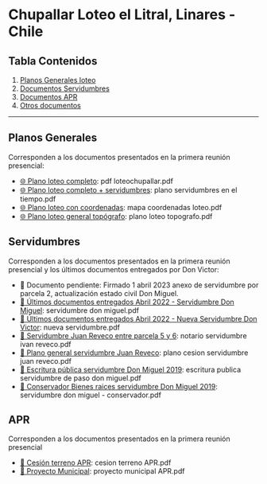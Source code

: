 # Chupallar Loteo el Litral, Linares - Chile
## Tabla Contenidos
1. [Planos Generales loteo](#planos-generales)
2. [Documentos Servidumbres](#servidumbres)
3. [Documentos APR](#APR)
4. [Otros documentos](#otros)
***
## Planos Generales

Corresponden a los documentos presentados en la primera reunión presencial:
* [:globe_with_meridians: Plano loteo completo](https://drive.google.com/file/d/0B_QT1tAywqY4Sy1mQ1NoMVpzRmM/view): pdf loteochupallar.pdf 
* [:globe_with_meridians: Plano loteo completo + servidumbres](https://drive.google.com/file/d/1Zdb0otuhiwMPTGVj4bP75kG-FTM1du8k/view): plano servidumbres en el tiempo.pdf
* [:globe_with_meridians: Plano loteo con coordenadas](https://drive.google.com/file/d/1FXzL6x6pLNkymjhRj7r6MQM7h1IGgHUe/view): mapa coordenadas loteo.pdf
* [:globe_with_meridians: Plano loteo general topógrafo](https://drive.google.com/file/d/1SXJPvWs9whpIIKftr8Wlta6Mf0b1m_aG/view): plano loteo topografo.pdf

## Servidumbres

Corresponden a los documentos presentados en la primera reunión presencial y los últimos documentos entregados por Don Victor:
* :memo: Documento pendiente: Firmado 1 abril 2023 anexo de servidumbre por parcela 2, actualización estado civil Don Miguel.
* [:page_facing_up: Últimos documentos entregados Abril 2022 - Servidumbre Don Miguel](https://drive.google.com/file/d/1Y_K2-6UdnwZ553gfTVp_xLDVRwciFwCH/view): servidumbre don miguel.pdf
* [:page_facing_up: Últimos documentos entregados Abril 2022 - Nueva Servidumbre Don Victor](https://drive.google.com/file/d/1Rrk9GhO6vXu2zSMf5cJ0KUNa9VEC-HJ1/view): nueva servidumbre.pdf
* [:page_facing_up: Servidumbre Juan Reveco entre parcela 5 y 6](https://drive.google.com/file/d/1zpLbsL0uvFJUoF4-Ty5dO07cHON2a1wB/view): notario servidumbre ivan reveco.pdf
* [:page_facing_up: Plano general servidumbre Juan Reveco](https://drive.google.com/file/d/1zIeeymULw5jIQSj2lsUq1JYhzQjVMLM_/view): plano cesion servidumbre juan reveco.pdf
* [:page_facing_up: Escritura pública servidumbre Don Miguel 2019](https://drive.google.com/file/d/1AKlIeMzOQlb46G9q26lQYeCxGnDZyRlP/view): escritura publica servidumbre de paso don miguel.pdf
* [:page_facing_up: Conservador Bienes raices servidumbre Don Miguel 2019](https://drive.google.com/file/d/1dwa0Z3CKxQUcOrAx6QaTbMXAWyr_Uwox/view): servidumbre don miguel - conservador.pdf

## APR

Corresponden a los documentos presentados en la primera reunión presencial
* [:page_facing_up: Cesión terreno APR](https://drive.google.com/file/d/1fS8ixSxTAEqRF94Ps1jDXj5kTynAF64O/view): cesion terreno APR.pdf 
* [:page_facing_up: Proyecto Municipal](https://drive.google.com/file/d/1Cc-N84LyIVh4KRc4khPlAq3asrTJQINJ/view): proyecto municipal APR.pdf
